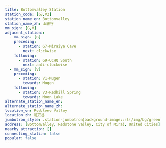 ```yaml
---
title: Bottomvalley Station
station_code: [G8,V2]
station_name_en: Bottomvalley
station_name_zh: 山底谷
mm_sign: [G,V]
adjacent_stations:
  - mm_sign: [G]
    preceding:
      - station: G7-Miraiya Cave
        next: clockwise
    following:
      - station: G9-UCHQ South
        next: anti-clockwise
  - mm_sign: [V]
    preceding:
      - station: V1-Mugen
        towards: Mugen
    following:
      - station: V3-Redhill Spring
        towards: Moon Lake
alternate_station_name_en: 
alternate_station_name_zh: 
location_en: Redstone Valley
location_zh: 紅石谷
jumbotron_style: .station-jumbotron{background-image:url(/img/bg/greenline.png),url(/img/bg/victoryline.png);background-repeat:no-repeat;background-size:100% 10px;background-position:0 115px,0 145px}
address: [Bottomvalley, Redstone Valley, City of Mirai, United Cities]
nearby_attraction: []
connecting_station: false
popular: false
---
```


